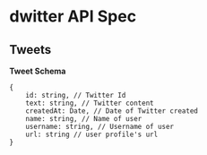 # dwitter API Spec 

## Tweets

**Tweet Schema**
```
{
    id: string, // Twitter Id
    text: string, // Twitter content
    createdAt: Date, // Date of Twitter created
    name: string, // Name of user
    username: string, // Username of user
    url: string // user profile's url
}
```

